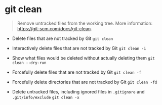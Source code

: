 # git clean
> Remove untracked files from the working tree.
> More information: <https://git-scm.com/docs/git-clean>.

- Delete files that are not tracked by Git
`git clean`

- Interactively delete files that are not tracked by Git
`git clean -i`

- Show what files would be deleted without actually deleting them
`git clean --dry-run`

- Forcefully delete files that are not tracked by Git
`git clean -f`

- Forcefully delete directories that are not tracked by Git
`git clean -fd`

- Delete untracked files, including ignored files in `.gitignore` and `.git/info/exclude`
`git clean -x`
